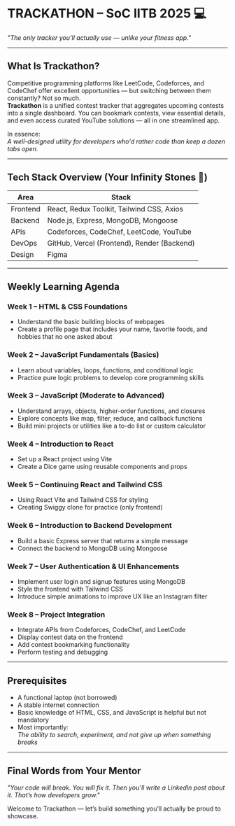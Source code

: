 # TRACKATHON – SoC IITB 2025 💻 
_"The only tracker you’ll actually use — unlike your fitness app."_

---

## What Is Trackathon?

Competitive programming platforms like LeetCode, Codeforces, and CodeChef offer excellent opportunities — but switching between them constantly? Not so much.  
**Trackathon** is a unified contest tracker that aggregates upcoming contests into a single dashboard. You can bookmark contests, view essential details, and even access curated YouTube solutions — all in one streamlined app.

In essence:  
_A well-designed utility for developers who'd rather code than keep a dozen tabs open._

---

## Tech Stack Overview (Your Infinity Stones 💎)

| Area        | Stack                                             |
|-------------|---------------------------------------------------|
| Frontend    | React, Redux Toolkit, Tailwind CSS, Axios         |
| Backend     | Node.js, Express, MongoDB, Mongoose               |
| APIs        | Codeforces, CodeChef, LeetCode, YouTube           |
| DevOps      | GitHub, Vercel (Frontend), Render (Backend)       |
| Design      | Figma                                             |

---

## Weekly Learning Agenda

### Week 1 – HTML & CSS Foundations  
- Understand the basic building blocks of webpages  
- Create a profile page that includes your name, favorite foods, and hobbies that no one asked about  

### Week 2 – JavaScript Fundamentals (Basics)  
- Learn about variables, loops, functions, and conditional logic  
- Practice pure logic problems to develop core programming skills  

### Week 3 – JavaScript (Moderate to Advanced)  
- Understand arrays, objects, higher-order functions, and closures  
- Explore concepts like map, filter, reduce, and callback functions  
- Build mini projects or utilities like a to-do list or custom calculator  

### Week 4 – Introduction to React  
- Set up a React project using Vite  
- Create a Dice game using reusable components and props

### Week 5 – Continuing React and Tailwind CSS  
- Using React Vite and Tailwind CSS for styling
- Creating Swiggy clone for practice (only frontend)

### Week 6 – Introduction to Backend Development  
- Build a basic Express server that returns a simple message  
- Connect the backend to MongoDB using Mongoose  

### Week 7 – User Authentication & UI Enhancements  
- Implement user login and signup features using MongoDB  
- Style the frontend with Tailwind CSS  
- Introduce simple animations to improve UX like an Instagram filter  

### Week 8 – Project Integration  
- Integrate APIs from Codeforces, CodeChef, and LeetCode  
- Display contest data on the frontend  
- Add contest bookmarking functionality  
- Perform testing and debugging  

---

## Prerequisites

- A functional laptop (not borrowed)  
- A stable internet connection  
- Basic knowledge of HTML, CSS, and JavaScript is helpful but not mandatory  
- Most importantly:  
  _The ability to search, experiment, and not give up when something breaks_

---

## Final Words from Your Mentor

_"Your code will break. You will fix it. Then you’ll write a LinkedIn post about it. That’s how developers grow."_  

Welcome to Trackathon — let’s build something you’ll actually be proud to showcase.
